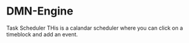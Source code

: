 # DMN-Engine
Task Scheduler
THis is a calandar scheduler where you can click on a timeblock and add an event.
